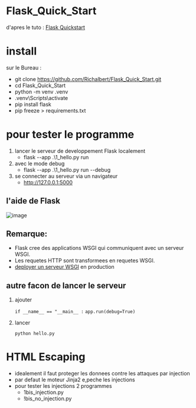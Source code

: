 # Flask_Quick_Start

d'apres le tuto : [Flask Quickstart](https://flask.palletsprojects.com/en/3.0.x/quickstart/)

# install

sur le Bureau : 
  - git clone https://github.com/Richalbert/Flask_Quick_Start.git
  - cd Flask_Quick_Start
  - python -m venv .venv
  - .venv\Scripts\activate
  - pip install flask
  - pip freeze > requirements.txt

# pour tester le programme

1. lancer le serveur de developpement Flask localement
    - flask --app .\1_hello.py run
2. avec le mode debug 
    - flask --app .\1_hello.py run --debug
3. se connecter au serveur via un navigateur
    - http://127.0.0.1:5000

## l'aide de Flask
![image](https://github.com/Richalbert/Flask_Quick_Start/assets/40654401/dba4d1b2-3947-4236-911b-245a514da4c1)


## Remarque:

- Flask cree des applications WSGI qui communiquent avec un serveur WSGI.
- Les requetes HTTP sont transformees en requetes WSGI. 
- [deployer un serveur WSGI](https://flask.palletsprojects.com/en/3.0.x/deploying/) en production

## autre facon de lancer le serveur

1. ajouter
   
     `if __name__ == "__main__ :`
            `app.run(debug=True)`
     
3. lancer
   
    `python hello.py`


# HTML Escaping

- idealement il faut proteger les donnees contre les attaques par injection
- par defaut le moteur Jinja2 e,peche les injections 
- pour tester les injections <script>alert('Hacked !');</script> 2 programmes 
  - 1bis_injection.py
  - !bis_no_injection.py
